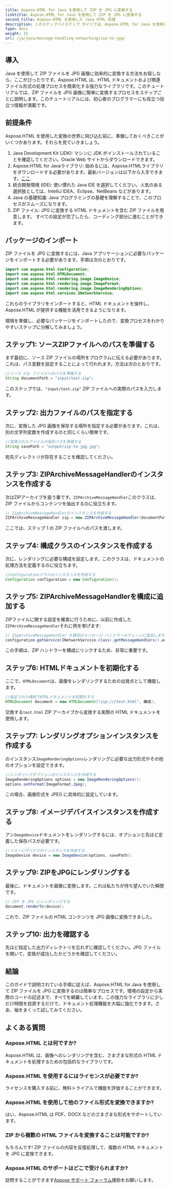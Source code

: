 ```yaml
---
title: Aspose.HTML for Java を使用して ZIP を JPG に変換する
linktitle: Aspose.HTML for Java を使用して ZIP を JPG に変換する
second_title: Aspose.HTML を使用した Java HTML 処理
description: このステップバイステップ ガイドでは、Aspose.HTML for Java を使用して ZIP ファイルを JPG 画像に変換する方法を学習します。
type: docs
weight: 15
url: /ja/java/message-handling-networking/zip-to-jpg/
---
```

## 導入
Java を使用して ZIP ファイルを JPG 画像に効率的に変換する方法をお探しなら、ここがぴったりです。Aspose.HTML は、HTML ドキュメントおよび関連ファイル形式の処理プロセスを簡素化する強力なライブラリです。このチュートリアルでは、ZIP ファイルを JPG 画像に簡単に変換するプロセスをステップごとに説明します。このチュートリアルには、初心者のプログラマーにも役立つ役立つ情報が満載です。
## 前提条件
Aspose.HTML を使用した変換の世界に飛び込む前に、準備しておくべきことがいくつかあります。それらを見ていきましょう。
1. Java Development Kit (JDK): マシンに JDK がインストールされていることを確認してください。Oracle Web サイトからダウンロードできます。
2.  Aspose.HTML for Javaライブラリ: 始めるには、Aspose.HTMLライブラリをダウンロードする必要があります。最新バージョンは以下から入手できます。[ここ](https://releases.aspose.com/html/java/).
3. 統合開発環境 (IDE): 使い慣れた Java IDE を選択してください。人気のある選択肢としては、IntelliJ IDEA、Eclipse、NetBeans などがあります。
4. Java の基礎知識: Java プログラミングの基礎を理解することで、このプロセスがスムーズになります。
5. ZIP ファイル: JPG に変換する HTML ドキュメントを含む ZIP ファイルを用意します。
すべての設定が完了したら、コーディング部分に進むことができます。
## パッケージのインポート
ZIP ファイルを JPG に変換するには、Java アプリケーションに必要なパッケージをインポートする必要があります。手順は次のとおりです。
```java
import com.aspose.html.Configuration;
import com.aspose.html.HTMLDocument;
import com.aspose.html.rendering.image.ImageDevice;
import com.aspose.html.rendering.image.ImageFormat;
import com.aspose.html.rendering.image.ImageRenderingOptions;
import com.aspose.html.services.INetworkService;
```
これらのライブラリをインポートすると、HTML ドキュメントを操作し、Aspose.HTML が提供する機能を活用できるようになります。

環境を準備し、必要なパッケージをインポートしたので、変換プロセスをわかりやすいステップに分解してみましょう。
## ステップ1: ソースZIPファイルへのパスを準備する
まず最初に、ソース ZIP ファイルの場所をプログラムに伝える必要があります。これは、パス変数を設定することによって行われます。方法は次のとおりです。
```java
//ソース zip ファイルへのパスを準備する
String documentPath = "input/test.zip";
```
このステップでは、`"input/test.zip"` ZIP ファイルへの実際のパスを入力します。 
## ステップ2: 出力ファイルのパスを指定する
次に、変換した JPG 画像を保存する場所を指定する必要があります。これは、別の文字列変数を作成するのと同じくらい簡単です。
```java
//変換されたファイルの保存パスを準備する
String savePath = "output/zip-to-jpg.jpg";
```
宛先ディレクトリが存在することを確認してください。
## ステップ3: ZIPArchiveMessageHandlerのインスタンスを作成する
次はZIPアーカイブを扱う番です。`ZIPArchiveMessageHandler`このクラスは、ZIP ファイルからコンテンツを抽出するのに役立ちます。
```java
// ZipArchiveMessageHandlerのインスタンスを作成する
ZIPArchiveMessageHandler zip = new ZIPArchiveMessageHandler(documentPath);
```
ここでは、ステップ 1 の ZIP ファイルへのパスを渡します。
## ステップ4: 構成クラスのインスタンスを作成する
次に、レンダリングに必要な構成を設定します。このクラスは、ドキュメントの処理方法を定義するのに役立ちます。
```java
//Configurationクラスのインスタンスを作成する
Configuration configuration = new Configuration();
```
## ステップ5: ZIPArchiveMessageHandlerを構成に追加する
ZIPファイルに関する設定を確実に行うために、以前に作成した`ZIPArchiveMessageHandler`それに例を挙げます:
```java
// ZipArchiveMessageHandler を既存のメッセージ ハンドラーのチェーンに追加します。
configuration.getService(INetworkService.class).getMessageHandlers().addItem(zip);
```
この手順は、ZIP ハンドラーを構成にリンクするため、非常に重要です。
## ステップ6: HTMLドキュメントを初期化する
ここで、`HTMLDocument`は、画像をレンダリングするための出発点として機能します。
```java
//指定された構成でHTMLドキュメントを初期化する
HTMLDocument document = new HTMLDocument("zip:///test.html", 構成);
```
交換する`test.html` ZIP アーカイブから変換する実際の HTML ドキュメントを使用します。
## ステップ7: レンダリングオプションインスタンスを作成する
のインスタンス`ImageRenderingOptions`レンダリングに必要な出力形式やその他のオプションを設定できます。
```java
//レンダリングオプションのインスタンスを作成する
ImageRenderingOptions options = new ImageRenderingOptions();
options.setFormat(ImageFormat.Jpeg);
```
この場合、画像形式を JPEG に具体的に設定しています。
## ステップ8: イメージデバイスインスタンスを作成する
アン`ImageDevice`ドキュメントをレンダリングするには、オプションと先ほど定義した保存パスが必要です。
```java
//イメージデバイスのインスタンスを作成する
ImageDevice device = new ImageDevice(options, savePath);
```
## ステップ9: ZIPをJPGにレンダリングする
最後に、ドキュメントを画像に変換します。これは私たちが待ち望んでいた瞬間です。
```java
// ZIP を JPG にレンダリングする
document.renderTo(device);
```
これで、ZIP ファイルの HTML コンテンツを JPG 画像に変換できました。 
## ステップ10: 出力を確認する
先ほど指定した出力ディレクトリを忘れずに確認してください。JPG ファイルを開いて、変換が成功したかどうかを確認してください。
## 結論
このガイドで説明されている手順に従えば、Aspose.HTML for Java を使用して ZIP ファイルを JPG に変換するのは簡単なプロセスです。環境の設定から実際のコードの記述まで、すべてを網羅しています。この強力なライブラリに少しだけ時間を投資するだけで、ドキュメント処理機能を大幅に強化できます。さあ、袖をまくって試してみてください。
## よくある質問
### Aspose.HTML とは何ですか?
Aspose.HTML は、画像へのレンダリングを含む、さまざまな形式の HTML ドキュメントを処理するための包括的なライブラリです。
### Aspose.HTML を使用するにはライセンスが必要ですか?
ライセンスを購入する前に、無料トライアルで機能を評価することができます。
### Aspose.HTML を使用して他のファイル形式を変換できますか?
はい、Aspose.HTML は PDF、DOCX などのさまざまな形式をサポートしています。
### ZIP から複数の HTML ファイルを変換することは可能ですか?
もちろんです! ZIP ファイルの内容を反復処理して、複数の HTML ドキュメントを JPG に変換できます。
### Aspose.HTML のサポートはどこで受けられますか?
訪問することができます[Aspose サポート フォーラム](https://forum.aspose.com/c/html/29)援助をお願いします。
